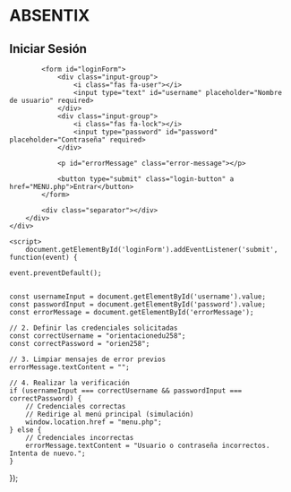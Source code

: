 <!DOCTYPE html>
<html lang="es">
<head>
    <meta charset="UTF-8">
    <meta name="viewport" content="width=device-width, initial-scale=1.0">
    <title>Login - ABSENTIX</title>
    <link rel="stylesheet" href="login.css">
    <link rel="stylesheet" href="https://cdnjs.cloudflare.com/ajax/libs/font-awesome/6.0.0-beta3/css/all.login.css">
</head>
<body>
    <div class="login-container">
        <div class="login-box">
            <h1 class="logo-text">ABSENTIX</h1>
            <h2>Iniciar Sesión</h2>
            
            <form id="loginForm">
                <div class="input-group">
                    <i class="fas fa-user"></i>
                    <input type="text" id="username" placeholder="Nombre de usuario" required>
                </div>
                <div class="input-group">
                    <i class="fas fa-lock"></i>
                    <input type="password" id="password" placeholder="Contraseña" required>
                </div>
                
                <p id="errorMessage" class="error-message"></p>
                
                <button type="submit" class="login-button" a href="MENU.php">Entrar</button>
            </form>
            
            <div class="separator"></div>
        </div>
    </div>
    
    <script>
        document.getElementById('loginForm').addEventListener('submit', function(event) {
  
    event.preventDefault(); 
    

    const usernameInput = document.getElementById('username').value;
    const passwordInput = document.getElementById('password').value;
    const errorMessage = document.getElementById('errorMessage');

    // 2. Definir las credenciales solicitadas
    const correctUsername = "orientacionedu258";
    const correctPassword = "orien258";

    // 3. Limpiar mensajes de error previos
    errorMessage.textContent = "";

    // 4. Realizar la verificación
    if (usernameInput === correctUsername && passwordInput === correctPassword) {
        // Credenciales correctas
        // Redirige al menú principal (simulación)
        window.location.href = "menu.php"; 
    } else {
        // Credenciales incorrectas
        errorMessage.textContent = "Usuario o contraseña incorrectos. Intenta de nuevo.";
    }
});
    </script>
</body>
</html>
